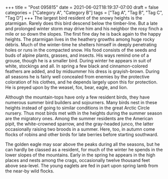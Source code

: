 +++
title = "Post 095815"
date = 2021-06-02T18:19:37-07:00
draft = false
categories = ["Category A", "Category B"]
tags = ["Tag A", "Tag B", "Tag C", "Tag D"]
+++
The largest bird resident of the snowy heights is the ptarmigan. Rarely does this bird descend below the timber-line. But a late and prolonged winter storm may drive him and his neighbor the rosy finch a mile or so down the slopes. The first fine day he is back again to the happy heights. The ptarmigan lives in the heathery growths among huge rocky débris. Much of the winter-time he shelters himself in deeply penetrating holes or runs in the compacted snow. His food consists of the seeds and buds of alpine plants, grasses, and insects. His ways remind one of a grouse, though he is a smaller bird. During winter he appears in suit of white, stockings and all. In spring a few black and cinnamon-colored feathers are added, and by midsummer his dress is grayish-brown. During all seasons he is fairly well concealed from enemies by the protective coloration of his clothes, and he depends largely upon this for protection. He is preyed upon by the weasel, fox, bear, eagle, and lion.

Although the mountain-tops have only a few resident birds, they have numerous summer bird builders and sojourners. Many birds nest in these heights instead of going to similar conditions in the great Arctic Circle nursery. Thus most birds met with in the heights during the summer season are the migratory ones. Among the summer residents are the American pipit, the white-crowned sparrow, and the gray-headed junco, the latter occasionally raising two broods in a summer. Here, too, in autumn come flocks of robins and other birds for late berries before starting southward.

The golden eagle may soar above the peaks during all the seasons, but he can hardly be classed as a resident, for much of the winter he spends in the lower slopes of the mountains. Early in the spring he appears in the high places and nests among the crags, occasionally twelve thousand feet above sea-level. The young eaglets are fed in part upon spring lamb from the near-by wild flocks.
